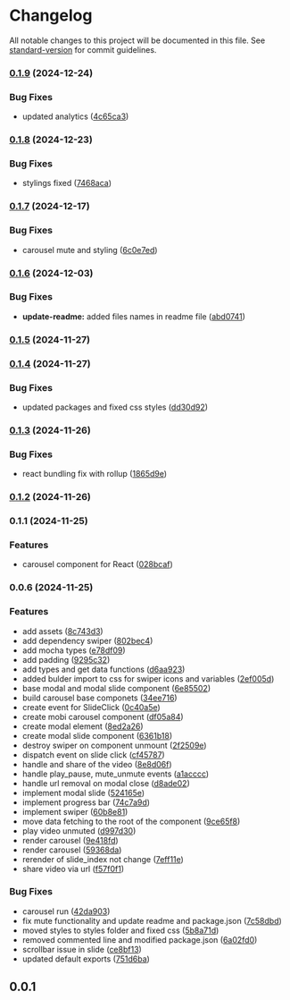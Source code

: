# Changelog

All notable changes to this project will be documented in this file. See [standard-version](https://github.com/conventional-changelog/standard-version) for commit guidelines.

### [0.1.9](https://github.com/Mobiux-Labs/mobimedia-carousel-react/compare/v0.1.8...v0.1.9) (2024-12-24)


### Bug Fixes

* updated analytics ([4c65ca3](https://github.com/Mobiux-Labs/mobimedia-carousel-react/commit/4c65ca364d62303b5b3821a34765b29390c9c7c3))

### [0.1.8](https://github.com/Mobiux-Labs/mobimedia-carousel-react/compare/v0.1.7...v0.1.8) (2024-12-23)


### Bug Fixes

* stylings fixed ([7468aca](https://github.com/Mobiux-Labs/mobimedia-carousel-react/commit/7468aca036db808fd7671ed03eeb4fac027d48fc))

### [0.1.7](https://github.com/Mobiux-Labs/mobimedia-carousel-react/compare/v0.1.6...v0.1.7) (2024-12-17)


### Bug Fixes

* carousel mute and styling ([6c0e7ed](https://github.com/Mobiux-Labs/mobimedia-carousel-react/commit/6c0e7edba8de364e6ca909d837057c071854f012))

### [0.1.6](https://github.com/Mobiux-Labs/mobimedia-carousel-react/compare/v0.1.5...v0.1.6) (2024-12-03)


### Bug Fixes

* **update-readme:** added files names in readme file ([abd0741](https://github.com/Mobiux-Labs/mobimedia-carousel-react/commit/abd07413d8ef85a43836c9fd34629d4e5e696550))

### [0.1.5](https://github.com/Mobiux-Labs/mobimedia-carousel-react/compare/v0.1.4...v0.1.5) (2024-11-27)

### [0.1.4](https://github.com/Mobiux-Labs/mobimedia-carousel-react/compare/v0.1.3...v0.1.4) (2024-11-27)


### Bug Fixes

* updated packages and fixed css styles ([dd30d92](https://github.com/Mobiux-Labs/mobimedia-carousel-react/commit/dd30d9276b1ff643d575b6a7ed23de03d37b7595))

### [0.1.3](https://github.com/Mobiux-Labs/mobimedia-carousel-react/compare/v0.1.2...v0.1.3) (2024-11-26)


### Bug Fixes

* react bundling fix with rollup ([1865d9e](https://github.com/Mobiux-Labs/mobimedia-carousel-react/commit/1865d9e33f00ee9fb456d33dc4d2c1fb3e533068))

### [0.1.2](https://github.com/Mobiux-Labs/mobimedia-carousel-react/compare/v0.1.1...v0.1.2) (2024-11-26)

### 0.1.1 (2024-11-25)


### Features

* carousel component for React ([028bcaf](https://github.com/Mobiux-Labs/mobimedia-carousel-react/commit/028bcafbe2229020a284be554deddc2c28fcc390))

### 0.0.6 (2024-11-25)


### Features

* add assets ([8c743d3](https://github.com/Mobiux-Labs/mobimedia-carousel/commit/8c743d3259f4b7e40be297e52198f677d114d27c))
* add dependency swiper ([802bec4](https://github.com/Mobiux-Labs/mobimedia-carousel/commit/802bec4eed823b946c2052cb07f61791e1386031))
* add mocha types ([e78df09](https://github.com/Mobiux-Labs/mobimedia-carousel/commit/e78df09aceca3196a4a9968c9f79c2b8fc378cef))
* add padding ([9295c32](https://github.com/Mobiux-Labs/mobimedia-carousel/commit/9295c320ebc1e1de5d774693cd8fb0fb9a3ed1a6))
* add types and get data functions ([d6aa923](https://github.com/Mobiux-Labs/mobimedia-carousel/commit/d6aa923f1f076adf956f56708ea9d879d46d26cb))
* added bulder import to css for swiper icons and variables ([2ef005d](https://github.com/Mobiux-Labs/mobimedia-carousel/commit/2ef005dada3f1ceb13fe82a0524cbce04b4716ae))
* base modal and modal slide component ([6e85502](https://github.com/Mobiux-Labs/mobimedia-carousel/commit/6e85502506b4192155d01d6a0601356a19c228a2))
* build carousel base componets ([34ee716](https://github.com/Mobiux-Labs/mobimedia-carousel/commit/34ee716f894ea08fd691a47f441517563e99deb0))
* create event for SlideClick ([0c40a5e](https://github.com/Mobiux-Labs/mobimedia-carousel/commit/0c40a5e554df3434cee382536c3d074c2e5968e2))
* create mobi carousel component ([df05a84](https://github.com/Mobiux-Labs/mobimedia-carousel/commit/df05a84f9858d5516ac157aa55009fb76e7d08c7))
* create modal element ([8ed2a26](https://github.com/Mobiux-Labs/mobimedia-carousel/commit/8ed2a264a90f079491b73ddab69d716fe6a3fa07))
* create modal slide component ([6361b18](https://github.com/Mobiux-Labs/mobimedia-carousel/commit/6361b18766c1ac788c67040a6fb674c1dcb90875))
* destroy swiper on component unmount ([2f2509e](https://github.com/Mobiux-Labs/mobimedia-carousel/commit/2f2509ea253f47f45a1a9d028b52d296e1dc58d3))
* dispatch event on slide click ([cf45787](https://github.com/Mobiux-Labs/mobimedia-carousel/commit/cf457870d2eafbaf94993965d45e4e1a9d6d2e6e))
* handle and share of the video ([8e8d06f](https://github.com/Mobiux-Labs/mobimedia-carousel/commit/8e8d06fb35018fb069b1101221f09208a48d7e26))
* handle play_pause, mute_unmute events ([a1acccc](https://github.com/Mobiux-Labs/mobimedia-carousel/commit/a1accccd74247362dc8a9982c6f2920f17d0fe20))
* handle url removal on modal close ([d8ade02](https://github.com/Mobiux-Labs/mobimedia-carousel/commit/d8ade020b58efcfb8a0e8ec347066da662e6a585))
* implement modal slide ([524165e](https://github.com/Mobiux-Labs/mobimedia-carousel/commit/524165eea615d557746947f4d8fb050eba666f87))
* implement progress bar ([74c7a9d](https://github.com/Mobiux-Labs/mobimedia-carousel/commit/74c7a9d77a2d73c37d6f9b2312c62ba394044e5a))
* implement swiper ([60b8e81](https://github.com/Mobiux-Labs/mobimedia-carousel/commit/60b8e8157afd5dceea5105d44474ff7b4791e2e6))
* move data fetching to the root of the component ([9ce65f8](https://github.com/Mobiux-Labs/mobimedia-carousel/commit/9ce65f8fafa51f1c76e647dfd19e168050a964a3))
* play video unmuted ([d997d30](https://github.com/Mobiux-Labs/mobimedia-carousel/commit/d997d30f6ba05f148ce6f8b0294195365ee8cd9a))
* render carousel ([9e418fd](https://github.com/Mobiux-Labs/mobimedia-carousel/commit/9e418fd59727dc136369f86865837dc33c8a9783))
* render carousel ([59368da](https://github.com/Mobiux-Labs/mobimedia-carousel/commit/59368da4acb78ce2fde53d25c7a9ccbbf573113d))
* rerender of slide_index not change ([7eff11e](https://github.com/Mobiux-Labs/mobimedia-carousel/commit/7eff11e3d5f82f74185e726eb3b0038ff5c53221))
* share video via url ([f57f0f1](https://github.com/Mobiux-Labs/mobimedia-carousel/commit/f57f0f1d75622f2f612e20d3275aff4d92074759))


### Bug Fixes

* carousel run ([42da903](https://github.com/Mobiux-Labs/mobimedia-carousel/commit/42da903ae4a3bb467e3897b52c6164262e9a9c41))
* fix mute functionality and update readme and package.json ([7c58dbd](https://github.com/Mobiux-Labs/mobimedia-carousel/commit/7c58dbde6adce202866162bd972ca77d56bab5c8))
* moved styles to styles folder and fixed css ([5b8a71d](https://github.com/Mobiux-Labs/mobimedia-carousel/commit/5b8a71dd118c3e6b53b3f3ffb0f9c3bacff46b38))
* removed commented line and modified package.json ([6a02fd0](https://github.com/Mobiux-Labs/mobimedia-carousel/commit/6a02fd0648099d0bfb642881ae3dfb2229692958))
* scrollbar issue in slide ([ce8bf13](https://github.com/Mobiux-Labs/mobimedia-carousel/commit/ce8bf135d1a984e1f5e2a7b50071832f54a07215))
* updated default exports ([751d6ba](https://github.com/Mobiux-Labs/mobimedia-carousel/commit/751d6ba6f24c14a99df5819000e4b53af02576e1))

## 0.0.1